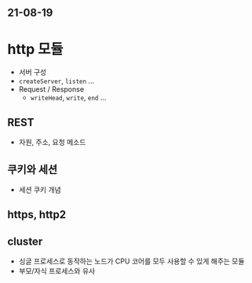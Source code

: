 
## 21-08-19

# http 모듈
- 서버 구성
- `createServer`, `listen` ...
- Request / Response
  - `writeHead`, `write`, `end` ...

## REST
- 자원, 주소, 요청 메소드

## 쿠키와 세션
- 세션 쿠키 개념

## https, http2

## cluster
- 싱글 프로세스로 동작하는 노드가 CPU 코어를 모두 사용할 수 있게 해주는 모듈
- 부모/자식 프로세스와 유사